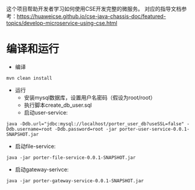 这个项目帮助开发者学习如何使用CSE开发完整的微服务。 对应的指导文档参考：https://huaweicse.github.io/cse-java-chassis-doc/featured-topics/develop-microservice-using-cse.html

# 编译和运行

* 编译

```
mvn clean install
```

* 运行
  * 安装mysql数据库，设置用户名密码（假设为root/root）
  * 执行脚本create_db_user.sql
  * 启动user-service:

```
java -Ddb.url="jdbc:mysql://localhost/porter_user_db?useSSL=false" -Ddb.username=root -Ddb.password=root -jar porter-user-service-0.0.1-SNAPSHOT.jar
```

  * 启动file-service:

```
java -jar porter-file-service-0.0.1-SNAPSHOT.jar
```

  * 启动gateway-serivce:
  
```
java -jar porter-gateway-service-0.0.1-SNAPSHOT.jar
```
